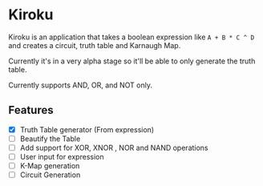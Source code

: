 # Kiroku 

Kiroku is an application that takes a boolean expression like `A + B * C ^ D` and creates a circuit, truth table and Karnaugh Map. 

Currently it's in a very alpha stage so it'll be able to only generate the truth table. 

  Currently supports AND, OR, and NOT only.

## Features 

- [x] Truth Table generator (From expression)
- [ ] Beautify the Table
- [ ] Add support for XOR, XNOR , NOR and NAND operations
- [ ] User input for expression
- [ ] K-Map generation
- [ ] Circuit Generation

